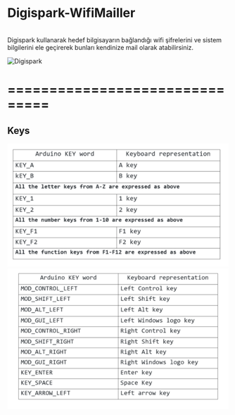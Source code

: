 # Digispark-WifiMailler

<br>Digispark kullanarak hedef bilgisayarın bağlandığı wifi şifrelerini ve sistem bilgilerini ele geçirerek bunları kendinize mail olarak atabilirsiniz.<br>


![Digispark](https://github.com/OgulcanKacarr/Digispark-WifiMailler/blob/main/Images/digispark.gif)

# ===============================<br>
## Keys

![k1](https://github.com/OgulcanKacarr/Digispark-WifiMailler/blob/main/Images/key.png)
![k2](https://github.com/OgulcanKacarr/Digispark-WifiMailler/blob/main/Images/kontroller.png)
